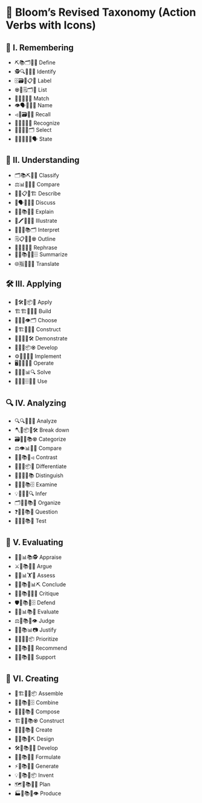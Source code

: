 # 🌱 Bloom’s Revised Taxonomy (Action Verbs with Icons)

## 🧠 I. Remembering
- ⛏📚🗂️📝🔖 Define  
- 🕵🔍🧾🧷📌 Identify  
- 🗄🗃️🧾📋🧷 Label  
- ♼🧾🗒️🗂️🧠 List  
- 📎🧩🧮🧾🧷 Match  
- 👁🗣️📛🧾🧠 Name  
- ⏿🧾🗃️🧷🧠 Recall  
- 👀🧠🧾🧷🧩 Recognize  
- 🛫📌🧾🧠🗂️ Select  
- 🧑‍🏫📢🧾🧠🗣️ State  

## 📖 II. Understanding
- 🗂️📚⛏🧾🧩 Classify  
- ⚖️📊🧮🧠💱 Compare  
- 📝🧾📋🧠🏗️ Describe  
- 💬🗣️🧠🧾📲 Discuss  
- 🧵🧠📚🧾📎 Explain  
- 🎨🖍️🧾🧠💪 Illustrate  
- 🧩🧠🧾📚🗂️ Interpret  
- 🗒️📋🧾🧠♼ Outline  
- 🔁🧾🧠🧩🧷 Rephrase  
- 🧑‍🏫📚🧾🧠🗄 Summarize  
- 🌐🈯🧾🧠📲 Translate  

## 🛠 III. Applying
- 🧰🛠️🧠📦📎 Apply  
- 🏗️🏗️🧠🧩🧱 Build  
- 🎯🧠🧾👁🗂️ Choose  
- 🧱🏗️🧠🧩🧾 Construct  
- 🧪🧠🧾🌀🛠️ Demonstrate  
- 💱🧠🧾📦♼ Develop  
- ⚙️🧠🧾🧷📲 Implement  
- 🖥️🧠📎🧩🧰 Operate  
- 🧮🧠🧾📊🔍 Solve  
- 🧑‍💻🧠🗄🧩🛫 Use  

## 🔍 IV. Analyzing
- 🔍🔍🧠🧾🧩 Analyze  
- 🪓🧠📦📎🛠️ Break down  
- 🗃️🧠🧾📚♼ Categorize  
- ⚖️👁📊🧾💱 Compare  
- 🧩🧠📚🧾⏿ Contrast  
- 📎🧩🧾📦🧬 Differentiate  
- 🧭🧠🧾🧩📚 Distinguish  
- 👀🧠🧾📚🗄 Examine  
- 💡🧠🧩🧾🔍 Infer  
- 🗂️🧠🧾📚🧩 Organize  
- ❓🧠🧾📚📎 Question  
- 🧪🧠🧾📚📲 Test  

## 🧭 V. Evaluating
- 🧾🧠📊📚🕵 Appraise  
- ⚔️💪📚🧾📎 Argue  
- 🧮🧠📊🏋📲 Assess  
- 🧑‍🏫📚🧾📊⛏ Conclude  
- 🧑‍⚖️📚🧾💱🧠 Critique  
- 🛡️🧠📚🧾🗄 Defend  
- 🧪🧠📊📚🌀 Evaluate  
- ⚖️🧠📚🧾👁 Judge  
- 🧾🧠📚📊📷 Justify  
- 🧭🧠💪🧾📦 Prioritize  
- 📢🧠📚🧾📎 Recommend  
- 🧷🧠📚🧾💪 Support  

## 🎨 VI. Creating
- 🧱🏗️🧠🧩📦 Assemble  
- 🧬🧠📚💱🗄 Combine  
- 📝🧠🧾📚📎 Compose  
- 🏗️🧠🧾📚♼ Construct  
- 🎨🧠🧾📚📲 Create  
- 🧠🧩📚🧾⛏ Design  
- 🛠️🧠📚🧾🌀 Develop  
- 🧪🧠📚🧾🧩 Formulate  
- ⚡🧠📚🧾💱 Generate  
- 💡🧠📚🧾📦 Invent  
- 🗺️🧠📚🧾🛫 Plan  
- 🏭🧠📚🧾👁 Produce